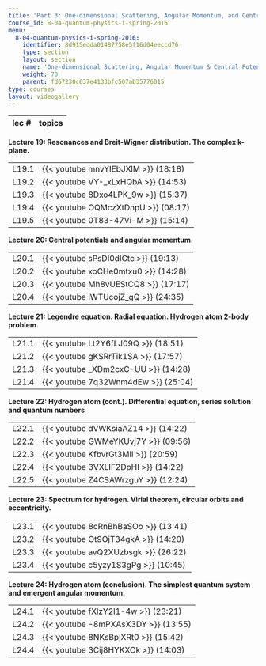 ```yaml
---
title: 'Part 3: One-dimensional Scattering, Angular Momentum, and Central Potentials'
course_id: 8-04-quantum-physics-i-spring-2016
menu:
  8-04-quantum-physics-i-spring-2016:
    identifier: 8d915edda01487758e5f16d04eeccd76
    type: section
    layout: section
    name: 'One-dimensional Scattering, Angular Momentum & Central Potentials'
    weight: 70
    parent: fd67230c637e4133bfc507ab35776015
type: courses
layout: videogallery
---
```

  
| lec # | topics |
| --- | --- |

**Lecture 19: Resonances and Breit-Wigner distribution. The complex k-plane.**

| | |
| --- | --- |
| L19.1 | {{< youtube mnvYIEbJXlM >}} (18:18) |
| L19.2 | {{< youtube VY-\_xLxHQbA >}} (14:53) |
| L19.3 | {{< youtube 8Dxo4LPK\_9w >}} (15:37) |
| L19.4 | {{< youtube OQMczXtDnpU >}} (08:17) |
| L19.5 | {{< youtube 0T83-47Vi-M >}} (15:14) |

**Lecture 20: Central potentials and angular momentum.**

| | |
| --- | --- |
| L20.1 | {{< youtube sPsDI0dICtc >}} (19:13) |
| L20.2 | {{< youtube xoCHe0mtxu0 >}} (14:28) |
| L20.3 | {{< youtube Mh8vUEStCQ8 >}} (17:17) |
| L20.4 | {{< youtube lWTUcojZ\_gQ >}} (24:35) |

**Lecture 21: Legendre equation. Radial equation. Hydrogen atom 2-body problem.**

| | |
| --- | --- |
| L21.1 | {{< youtube Lt2Y6fLJ09Q >}} (18:51) |
| L21.2 | {{< youtube gKSRrTik1SA >}} (17:57) |
| L21.3 | {{< youtube \_XDm2cxC-UU >}} (14:28) |
| L21.4 | {{< youtube 7q32Wnm4dEw >}} (25:04) |

**Lecture 22: Hydrogen atom (cont.). Differential equation, series solution and quantum numbers**

| | |
| --- | --- |
| L22.1 | {{< youtube dVWKsiaAZ14 >}} (14:22) |
| L22.2 | {{< youtube GWMeYKUvj7Y >}} (09:56) |
| L22.3 | {{< youtube KfbvrGt3MlI >}} (20:59) |
| L22.4 | {{< youtube 3VXLIF2DpHI >}} (14:22) |
| L22.5 | {{< youtube Z4CSAWrzguY >}} (12:24) |

**Lecture 23: Spectrum for hydrogen. Virial theorem, circular orbits and eccentricity.**

| | |
| --- | --- |
| L23.1 | {{< youtube 8cRnBhBaSOo >}} (13:41) |
| L23.2 | {{< youtube Ot9OjT34gkA >}} (14:20) |
| L23.3 | {{< youtube avQ2XUzbsgk >}} (26:22) |
| L23.4 | {{< youtube c5yzy1S3gPg >}} (10:45) |

**Lecture 24: Hydrogen atom (conclusion). The simplest quantum system and emergent angular momentum.**

| | |
| --- | --- |
| L24.1 | {{< youtube fXlzY2l1-4w >}} (23:21) |
| L24.2 | {{< youtube -8mPXAsX3DY >}} (13:55) |
| L24.3 | {{< youtube 8NKsBpjXRt0 >}} (15:42) |
| L24.4 | {{< youtube 3Cij8HYKXOk >}} (14:03)